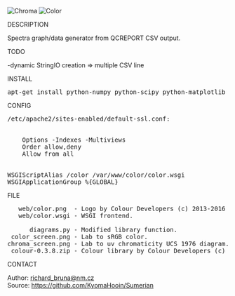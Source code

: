 ![Chroma](https://github.com/KyomaHooin/Sumerian/raw/master/color/chroma_screen.png "screenshot") ![Color](https://github.com/KyomaHooin/Sumerian/raw/master/color/color_screen.png "screenshot")

DESCRIPTION

Spectra graph/data generator from QCREPORT CSV output.  

TODO

-dynamic StringIO creation => multiple CSV line

INSTALL
<pre>
apt-get install python-numpy python-scipy python-matplotlib libapache2-mod-wsgi
</pre>
CONFIG
<pre>
/etc/apache2/sites-enabled/default-ssl.conf:

<Directory /var/www/media>
    Options -Indexes -Multiviews
    Order allow,deny
    Allow from all
</Directory>

WSGIScriptAlias /color /var/www/color/color.wsgi
WSGIApplicationGroup %{GLOBAL}
</pre>
FILE
<pre>
   web/color.png  - Logo by Colour Developers (c) 2013-2016
   web/color.wsgi - WSGI frontend.

      diagrams.py - Modified library function.
 color_screen.png - Lab to sRGB color.
chroma_screen.png - Lab to uv chromaticity UCS 1976 diagram. 
 colour-0.3.8.zip - Colour library by Colour Developers (c) 2013-2016
</pre>

CONTACT

Author: richard_bruna@nm.cz<br>
Source: https://github.com/KyomaHooin/Sumerian

